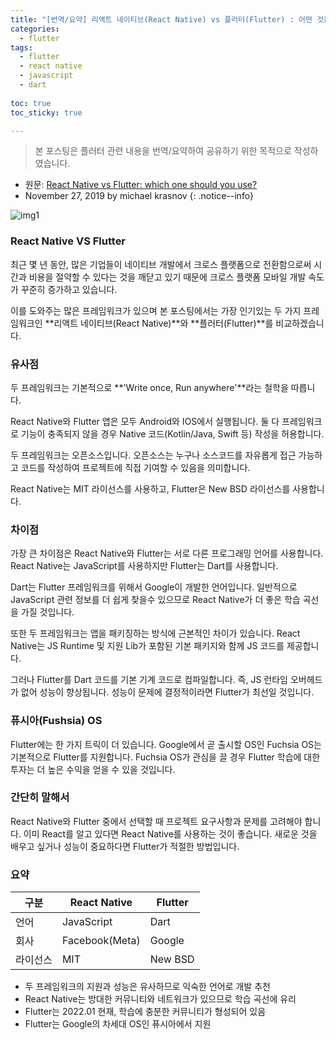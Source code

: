 ```yaml
---
title: "[번역/요약] 리액트 네이티브(React Native) vs 플러터(Flutter) : 어떤 것을 사용해야 할까요?"
categories:
  - flutter
tags:
  - flutter
  - react native
  - javascript
  - dart
  
toc: true
toc_sticky: true

---
```


> 본 포스팅은 플러터 관련 내용을 번역/요약하여 공유하기 위한 목적으로 작성하였습니다. 

* 원문: [React Native vs Flutter: which one should you use?](https://everyday.codes/mobile/react-native-vs-flutter-which-one-should-you-use/#more-95)
* November 27, 2019 by michael krasnov
{: .notice--info}


![img1](https://i0.wp.com/everyday.codes/wp-content/uploads/2019/11/React-Native-Vs-Flutter-Difference-1.jpg?w=1200&ssl=1)


### React Native VS Flutter

최근 몇 년 동안, 많은 기업들이 네이티브  개발에서 크로스 플랫폼으로 전환함으로써 시간과 비용을 절약할 수 있다는 것을 깨닫고 있기 때문에 크로스 플랫폼 모바일 개발 속도가 꾸준히 증가하고 있습니다. 

이를 도와주는 많은 프레임워크가 있으며 본 포스팅에서는 가장 인기있는 두 가지 프레임워크인 **리액트 네이티브(React Native)**와 **플러터(Flutter)**를 비교하겠습니다.


### 유사점

두 프레임워크는 기본적으로 **'Write once, Run anywhere'**라는 철학을 따릅니다.

React Native와 Flutter 앱은 모두 Android와 IOS에서 실행됩니다. 둘 다 프레임워크로 기능이 충족되지 않을 경우 Native 코드(Kotlin/Java, Swift 등) 작성을 허용합니다.

두 프레임워크는 오픈소스입니다. 오픈소스는 누구나 소스코드를 자유롭게 접근 가능하고 코드를 작성하여 프로젝트에 직접 기여할 수 있음을 의미합니다.

React Native는 MIT 라이선스를 사용하고, Flutter은 New BSD 라이선스를 사용합니다.


### 차이점

가장 큰 차이점은 React Native와 Flutter는 서로 다른 프로그래밍 언어를 사용합니다. React Native는 JavaScript를 사용하지만 Flutter는 Dart를 사용합니다. 

Dart는 Flutter 프레임워크를 위해서 Google이 개발한 언어입니다. 일반적으로 JavaScript 관련 정보를 더 쉽게 찾을수 있으므로 React Native가 더 좋은 학습 곡선을 가질 것입니다.

또한 두 프레임워크는 앱을 패키징하는 방식에 근본적인 차이가 있습니다. React Native는 JS Runtime 및 지원 Lib가 포함된 기본 패키지와 함께 JS 코드를 제공합니다. 

그러나 Flutter를 Dart 코드를 기본 기계 코드로 컴파일합니다. 즉, JS 런타임 오버헤드가 없어 성능이 향상됩니다. 성능이 문제에 결정적이라면 Flutter가 최선일 것입니다.


### 퓨시아(Fushsia) OS

Flutter에는 한 가지 트릭이 더 있습니다. Google에서 곧 출시할 OS인 Fuchsia OS는 기본적으로 Flutter를 지원합니다. Fuchsia OS가 관심을 끌 경우 Flutter 학습에 대한 투자는 더 높은 수익을 얻을 수 있을 것입니다.


### 간단히 말해서

React Native와 Flutter 중에서 선택할 때 프로젝트 요구사항과 문제를 고려해야 합니다. 이미 React를 알고 있다면 React Native를 사용하는 것이 좋습니다. 새로운 것을 배우고 싶거나 성능이 중요하다면 Flutter가 적절한 방법입니다.


### 요약

구분 | React Native | Flutter
---------- | ---------- | ----------
언어 | JavaScript | Dart
회사 | Facebook(Meta) | Google
라이선스 | MIT | New BSD

* 두 프레임워크의 지원과 성능은 유사하므로 익숙한 언어로 개발 추천
* React Native는 방대한 커뮤니티와 네트워크가 있으므로 학습 곡선에 유리
* Flutter는 2022.01 현재, 학습에 충분한 커뮤니티가 형성되어 있음
* Flutter는 Google의 차세대 OS인 퓨시아에서 지원
